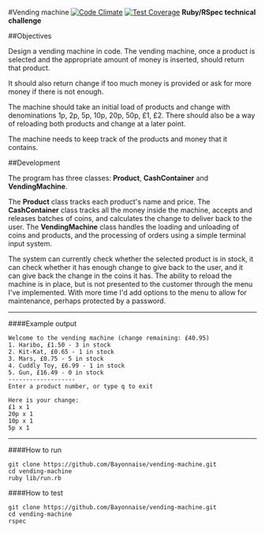 #Vending machine [![Code Climate](https://codeclimate.com/github/Bayonnaise/vending-machine/badges/gpa.svg)](https://codeclimate.com/github/Bayonnaise/vending-machine) [![Test Coverage](https://codeclimate.com/github/Bayonnaise/vending-machine/badges/coverage.svg)](https://codeclimate.com/github/Bayonnaise/vending-machine)
**Ruby/RSpec technical challenge**

##Objectives

Design a vending machine in code. The vending machine, once a product is selected and the appropriate amount of money is inserted, should return that product.

It should also return change if too much money is provided or ask for more money if there is not enough.

The machine should take an initial load of products and change with denominations 1p, 2p, 5p, 10p, 20p, 50p, £1, £2. There should also be a way of reloading both products and change at a later point.

The machine needs to keep track of the products and money that it contains.

##Development

The program has three classes: **Product**, **CashContainer** and **VendingMachine**.

The **Product** class tracks each product's name and price. The **CashContainer** class tracks all the money inside the machine, accepts and releases batches of coins, and calculates the change to deliver back to the user. The **VendingMachine** class handles the loading and unloading of coins and products, and the processing of orders using a simple terminal input system.

The system can currently check whether the selected product is in stock, it can check whether it has enough change to give back to the user, and it can give back the change in the coins it has. The ability to reload the machine is in place, but is not presented to the customer through the menu I've implemented. With more time I'd add options to the menu to allow for maintenance, perhaps protected by a password.

---

####Example output

```shell
Welcome to the vending machine (change remaining: £40.95)
1. Haribo, £1.50 - 3 in stock
2. Kit-Kat, £0.65 - 1 in stock
3. Mars, £0.75 - 5 in stock
4. Cuddly Toy, £6.99 - 1 in stock
5. Gun, £16.49 - 0 in stock
-------------------
Enter a product number, or type q to exit
```

```shell
Here is your change:
£1 x 1
20p x 1
10p x 1
5p x 1
```

---

####How to run

```shell
git clone https://github.com/Bayonnaise/vending-machine.git
cd vending-machine
ruby lib/run.rb
```

####How to test

```shell
git clone https://github.com/Bayonnaise/vending-machine.git
cd vending-machine
rspec
```